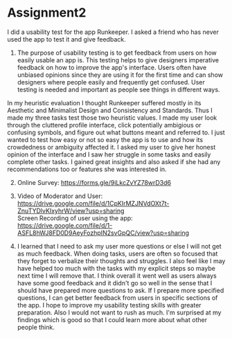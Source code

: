 # Assignment2
I did a usability test for the app Runkeeper. I asked a friend who has never used the app to test it and give feedback.  

1. The purpose of usability testing is to get feedback from users on how easily usable an app is. This testing helps to give designers imperative feedback on how to improve the app's interface. Users often have unbiased opinions since they are using it for the first time and can show designers where people easily and frequently get confused. User testing is needed and important as people see things in different ways.  

In my heuristic evaluation I thought Runkeeper suffered mostly in its Aesthetic and Minimalist Design and Consistency and Standards. Thus I made my three tasks test those two heuristic values. I made my user look through the cluttered profile interface, click potentially ambigious or confusing symbols, and figure out what buttons meant and referred to. I just wanted to test how easy or not so easy the app is to use and how its crowdedness or ambiguity affected it. I asked my user to give her honest opinion of the interface and I saw her struggle in some tasks and easily complete other tasks. I gained great insights and also asked if she had any recommendations too or features she was interested in.

2. Online Survey: https://forms.gle/9iLkcZvYZ78wrD3d6

3. Video of Moderator and User: https://drive.google.com/file/d/1CpKIrMZJNVdOXt7t-ZnuTYDlvKIxyhrW/view?usp=sharing  
Screen Recording of user using the app: https://drive.google.com/file/d/1-ASFL8hWJ8FD0D9AeyFozhpIN2svGpQC/view?usp=sharing  

4. I learned that I need to ask my user more questions or else I will not get as much feedback. When doing tasks, users are often so focused that they forget to verbalize their thoughts and struggles. I also feel like I may have helped too much with the tasks with my explicit steps so maybe next time I will remove that. I think overall it went well as users always have some good feedback and it didn't go so well in the sense that I should have prepared more questions to ask. If I prepare more specified questions, I can get better feedback from users in specific sections of the app. I hope to improve my usability testing skills with greater preparation. Also I would not want to rush as much. I'm surprised at my findings which is good so that I could learn more about what other people think.
